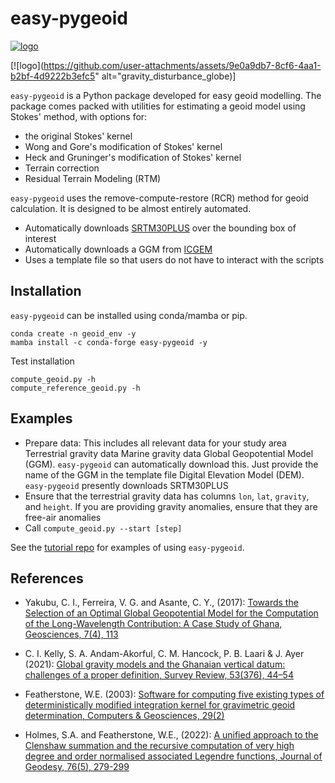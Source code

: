 # easy-pygeoid                                                                                       

[![logo](https://i.imgur.com/9OOSpDm.png)](https://github.com/gee-community/geemap/blob/master/docs/assets/logo.png)

[![logo](https://github.com/user-attachments/assets/9e0a9db7-8cf6-4aa1-b2bf-4d9222b3efc5" alt="gravity_disturbance_globe)]


`easy-pygeoid` is a Python package developed for easy geoid modelling. 
The package comes packed with utilities for estimating a geoid model using Stokes' method, with options for:

- the original Stokes' kernel
- Wong and Gore's modification of Stokes' kernel
- Heck and Gruninger's modification of Stokes' kernel
- Terrain correction
- Residual Terrain Modeling (RTM)

`easy-pygeoid` uses the remove-compute-restore (RCR) method for geoid calculation. It is designed to be almost entirely automated.

- Automatically downloads [SRTM30PLUS](https://topex.ucsd.edu/pub/srtm30_plus/srtm30/grd/) over the bounding box of interest
- Automatically downloads a GGM from [ICGEM](https://icgem.gfz-potsdam.de/tom_longtime)
- Uses a template file so that users do not have to interact with the scripts

## Installation
`easy-pygeoid` can be installed using conda/mamba or pip.
  
```
conda create -n geoid_env -y
mamba install -c conda-forge easy-pygeoid -y
```      
Test installation

```
compute_geoid.py -h
compute_reference_geoid.py -h
```
## Examples
- Prepare data: This includes all relevant data for your study area
  Terrestrial gravity data
  Marine gravity data
  Global Geopotential Model (GGM). `easy-pygeoid` can automatically download this. Just provide the name of the GGM in the template file
  Digital Elevation Model (DEM). `easy-pygeoid` presently downloads SRTM30PLUS
- Ensure that the terrestrial gravity data has columns `lon`, `lat`, `gravity`, and `height`. If you are providing gravity anomalies,
  ensure that they are free-air anomalies
- Call `compute_geoid.py --start [step]`

See the [tutorial repo](https://github.com/cikelly/easy-pygeoid-tutorial) for examples of using `easy-pygeoid`.

## References
- Yakubu, C. I., Ferreira, V. G. and Asante, C. Y., (2017): [Towards the Selection of an Optimal Global Geopotential
Model for the Computation of the Long-Wavelength Contribution: A Case Study of Ghana, Geosciences, 7(4), 113](http://www.mdpi.com/2076-3263/7/4/113)

- C. I. Kelly, S. A. Andam-Akorful, C. M. Hancock, P. B. Laari & J. Ayer (2021): [Global gravity models and the Ghanaian vertical datum: challenges of a proper definition, Survey Review, 53(376), 44–54](https://doi.org/10.1080/00396265.2019.1684006)

- Featherstone, W.E. (2003): [Software for computing five existing types of deterministically modified integration kernel for gravimetric geoid determination, Computers & Geosciences, 29(2)](http://linkinghub.elsevier.com/retrieve/pii/S0098300402000742)

- Holmes, S.A. and Featherstone, W.E., (2022): [A unified approach to the Clenshaw summation and the recursive computation of very high degree and order normalised associated Legendre functions, Journal of Geodesy, 76(5), 279-299](https://link.springer.com/article/10.1007/s00190-002-0216-2)
